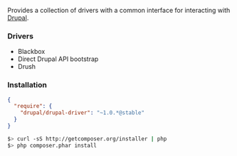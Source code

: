 Provides a collection of drivers with a common interface for interacting with [Drupal](http://drupal.org).

### Drivers

* Blackbox
* Direct Drupal API bootstrap
* Drush

### Installation

``` json
{
  "require": {
    "drupal/drupal-driver": "~1.0.*@stable"
  }
}
```

``` bash
$> curl -sS http://getcomposer.org/installer | php
$> php composer.phar install
```
